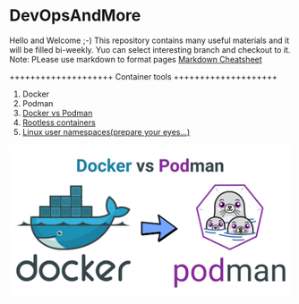 # DevOpsAndMore
Hello and Welcome ;-) This repository contains many useful materials and it will be filled bi-weekly.
Yuo can select interesting branch and checkout to it.
Note: PLease use markdown to format pages [Markdown Cheatsheet](https://github.com/adam-p/markdown-here/wiki/Markdown-Cheatsheet)

++++++++++++++++++++ Container tools ++++++++++++++++++++ 

1. Docker
2. Podman
3. [Docker vs Podman](https://developers.redhat.com/blog/2019/02/21/podman-and-buildah-for-docker-users/)
4. [Rootless containers](https://developers.redhat.com/blog/2020/09/25/rootless-containers-with-podman-the-basics/)
5. [Linux user namespaces(prepare your eyes...)](https://man7.org/linux/man-pages/man7/user_namespaces.7.html)


![docker_vs_podman](docker_vs_podman.jpeg)
